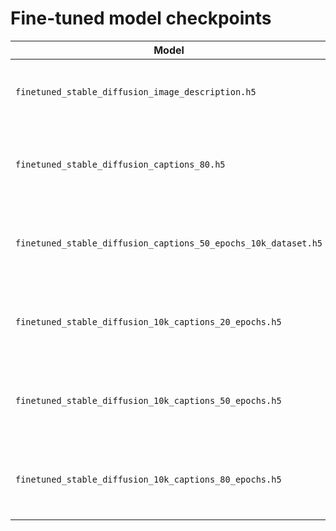 # Fine-tuned model checkpoints

| Model | Description | Link |
|--------|----------|------|
| `finetuned_stable_diffusion_image_description.h5` | fine-tuned on cartoon description for 80 epochs | [Link](https://drive.google.com/file/d/1RE8uF57qyZ4w-ysvxUg6YF5afa2mcnPj/view?usp=share_link) |
| `finetuned_stable_diffusion_captions_80.h5` | fine-tuned on **top-ranked** cartoon captions for 80 epochs | [Link](https://drive.google.com/file/d/1b_yzmGJb9c4ufTRy2XaX3Spn1V9uomQN/view?usp=share_link) |
| `finetuned_stable_diffusion_captions_50_epochs_10k_dataset.h5` | fine-tuned on all the cartoon captions (10k) for 50 epochs | [Link](https://drive.google.com/file/d/1b_yzmGJb9c4ufTRy2XaX3Spn1V9uomQN/view?usp=share_link) |
| `finetuned_stable_diffusion_10k_captions_20_epochs.h5` | fine-tuned on all the cartoon captions (10k) for 20 epochs | [Link](https://drive.google.com/file/d/1HGh4Ddwn1xpJRQfeYHWdptnKae67DqRc/view?usp=share_link) |
| `finetuned_stable_diffusion_10k_captions_50_epochs.h5` | fine-tuned on all the cartoon captions (10k) for 50 epochs | [Link](https://drive.google.com/file/d/1tHLMOjOLlTDS2MM_AuCpJ-lEqtRJ8O4g/view?usp=share_link) |
| `finetuned_stable_diffusion_10k_captions_80_epochs.h5` | fine-tuned on all the cartoon captions (10k) for 80 epochs | [Link](https://drive.google.com/file/d/1b_yzmGJb9c4ufTRy2XaX3Spn1V9uomQN/view?usp=share_link) |
